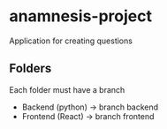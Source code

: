 # anamnesis-project
Application for creating questions

## Folders

Each folder must have a branch

- Backend (python) -> branch backend
- Frontend (React) -> branch frontend